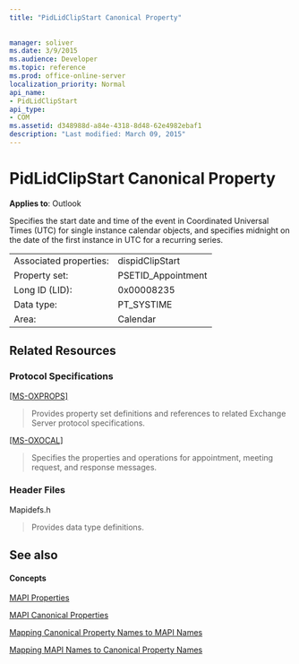 ```yaml
---
title: "PidLidClipStart Canonical Property"
 
 
manager: soliver
ms.date: 3/9/2015
ms.audience: Developer
ms.topic: reference
ms.prod: office-online-server
localization_priority: Normal
api_name:
- PidLidClipStart
api_type:
- COM
ms.assetid: d348988d-a84e-4318-8d48-62e4982ebaf1
description: "Last modified: March 09, 2015"
---
```


# PidLidClipStart Canonical Property

  
  
**Applies to**: Outlook 
  
Specifies the start date and time of the event in Coordinated Universal Times (UTC) for single instance calendar objects, and specifies midnight on the date of the first instance in UTC for a recurring series.
  
|||
|:-----|:-----|
|Associated properties:  <br/> |dispidClipStart  <br/> |
|Property set:  <br/> |PSETID_Appointment  <br/> |
|Long ID (LID):  <br/> |0x00008235  <br/> |
|Data type:  <br/> |PT_SYSTIME  <br/> |
|Area:  <br/> |Calendar  <br/> |
   
## Related Resources

### Protocol Specifications

[[MS-OXPROPS]](http://msdn.microsoft.com/library/f6ab1613-aefe-447d-a49c-18217230b148%28Office.15%29.aspx)
  
> Provides property set definitions and references to related Exchange Server protocol specifications.
    
[[MS-OXOCAL]](http://msdn.microsoft.com/library/09861fde-c8e4-4028-9346-e7c214cfdba1%28Office.15%29.aspx)
  
> Specifies the properties and operations for appointment, meeting request, and response messages.
    
### Header Files

Mapidefs.h
  
> Provides data type definitions.
    
## See also

#### Concepts

[MAPI Properties](mapi-properties.md)
  
[MAPI Canonical Properties](mapi-canonical-properties.md)
  
[Mapping Canonical Property Names to MAPI Names](mapping-canonical-property-names-to-mapi-names.md)
  
[Mapping MAPI Names to Canonical Property Names](mapping-mapi-names-to-canonical-property-names.md)

